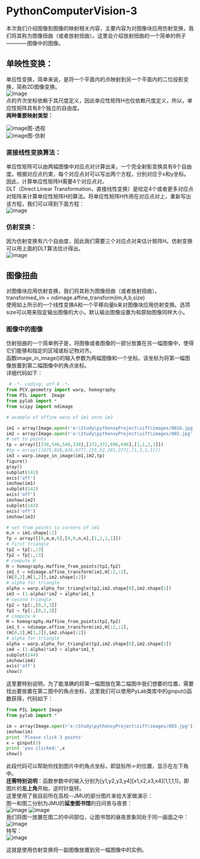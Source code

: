 # PythonComputerVision-3
本次我们介绍图像到图像的映射相关内容，主要内容为对图像块应用仿射变换，我们将其称为图像扭曲（或者放射扭曲）。这里会介绍放射扭曲的一个简单的例子————图像中的图像。  
## 单映性变换：  
单应性变换，简单来说，是将一个平面内的点映射到另一个平面内的二位投影变换，简称2D图像变换。  
![image](https://github.com/Nocami/PythonComputerVision-3/blob/master/images/111.jpg)  
点的齐次坐标依赖于其尺度定义，因此单应性矩阵H也仅依赖尺度定义，所以，单应性矩阵具有8个独立的自由度。  
**两种重要映射类型：**  

![image](https://github.com/Nocami/PythonComputerVision-3/blob/master/images/01bb.jpg)图-透视  
![image](https://github.com/Nocami/PythonComputerVision-3/blob/master/images/04仿射.jpg)图-仿射  
### 直接线性变换算法：
单应性矩阵可以由两幅图像中对应点对计算出来，一个完全射影变换具有8个自由度。根据对应点约束，每个对应点对可以写出两个方程，分别对应于x和y坐标。因此，计算单应性矩阵H需要4个对应点对。  
DLT（Direct Linear Transformation，直接线性变换）是给定4个或者更多对应点对矩阵来计算单应性矩阵H的算法。将单应性矩阵H作用在对应点对上，重新写出该方程，我们可以得到下面方程：  
![image](https://github.com/Nocami/PythonComputerVision-3/blob/master/images/333%E7%9B%B4%E6%8E%A5%E7%BA%BF%E6%80%A7.jpg)  
### 仿射变换：
因为仿射变换有六个自由度，因此我们需要三个对应点对来估计矩阵H。仿射变换可以用上面的DLT算法估计得出。  
![image](https://github.com/Nocami/PythonComputerVision-3/blob/master/images/222仿射.jpg)  
## 图像扭曲
对图像块应用仿射变换，我们将其称为图像扭曲（或者放射扭曲）。  
transformed_im = ndimage.affine_transform(im,A,b,size)  
使用如上所示的一个线性变换A和一个平移向量b来对图像块应用仿射变换。选项size可以用来指定输出图像的大小。默认输出图像设置为和原始图像同样大小。  
### 图像中的图像
仿射扭曲的一个简单例子是，将图像或者图像的一部分放置在另一幅图像中，使得它们能够和指定的区域或标记物对齐。  
函数image_in_image()的输入参数为两幅图像和一个坐标。该坐标为将第一幅图像放置到第二幅图像中的角点坐标。  
详细代码如下：  
```python
 # -*- coding: utf-8 -*-
from PCV.geometry import warp, homography
from PIL import  Image
from pylab import *
from scipy import ndimage

# example of affine warp of im1 onto im2

im1 = array(Image.open(r'e:\Study\pythonxyProject\sift\images/001b.jpg').convert('L'))
im2 = array(Image.open(r'e:\Study\pythonxyProject\sift\images/002.jpg').convert('L'))
# set to points
tp = array([[338,540,540,338],[372,372,696,696],[1,1,1,1]])
#tp = array([[675,826,826,677],[55,52,281,277],[1,1,1,1]])
im3 = warp.image_in_image(im1,im2,tp)
figure()
gray()
subplot(141)
axis('off')
imshow(im1)
subplot(142)
axis('off')
imshow(im2)
subplot(143)
axis('off')
imshow(im3)

# set from points to corners of im1
m,n = im1.shape[:2]
fp = array([[0,m,m,0],[0,0,n,n],[1,1,1,1]])
# first triangle
tp2 = tp[:,:3]
fp2 = fp[:,:3]
# compute H
H = homography.Haffine_from_points(tp2,fp2)
im1_t = ndimage.affine_transform(im1,H[:2,:2],
(H[0,2],H[1,2]),im2.shape[:2])
# alpha for triangle
alpha = warp.alpha_for_triangle(tp2,im2.shape[0],im2.shape[1])
im3 = (1-alpha)*im2 + alpha*im1_t
# second triangle
tp2 = tp[:,[0,2,3]]
fp2 = fp[:,[0,2,3]]
# compute H
H = homography.Haffine_from_points(tp2,fp2)
im1_t = ndimage.affine_transform(im1,H[:2,:2],
(H[0,2],H[1,2]),im2.shape[:2])
# alpha for triangle
alpha = warp.alpha_for_triangle(tp2,im2.shape[0],im2.shape[1])
im4 = (1-alpha)*im3 + alpha*im1_t
subplot(144)
imshow(im4)
axis('off')
show()
```
这里要特别说明，为了能准确的将第一幅图放在第二幅图中我们想要的位置，需要找出要放置在第二图中的角点坐标，这里我们可以使用PyLab类库中的ginput()函数获得，代码如下：  
```python
from PIL import Image
from pylab import *

im = array(Image.open(r'e:\Study\pythonxyProject\sift\images/003.jpg'))
imshow(im)
print 'Please click 3 points'
x = ginput(3)
print 'you clicked:',x
show()
```
此段代码可以帮助你找到图片中的角点坐标，即鼠标所☞的位置，显示在左下角中。  
**还需特别说明**：函数参数中的输入分别为[y1,y2,y3,y4][x1,x2,x3,x4][1,1,1,1]，即图片的**左上角**开始，逆时针旋转。  
这里使用了我目前所在高校--JMU的部分图片来给大家做演示：  
图一和图二分别为JMU的**延奎图书馆**的日间景与夜景：  
![image](https://github.com/Nocami/PythonComputerVision-3/blob/master/images/001b.jpg)
![image](https://github.com/Nocami/PythonComputerVision-3/blob/master/images/002.jpg)  
我们将图一放置在图二的中间部位，让图书馆的昼夜景象同处于同一画面之中：  
![image](https://github.com/Nocami/PythonComputerVision-3/blob/master/images/test00.jpg)  
特写：  
![image](https://github.com/Nocami/PythonComputerVision-3/blob/master/images/QQ%E6%88%AA%E5%9B%BE20190319153042.jpg)  

这就是使用仿射变换将一副图像放置到另一幅图像中的实例。
